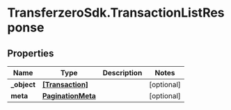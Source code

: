 # TransferzeroSdk.TransactionListResponse

## Properties
Name | Type | Description | Notes
------------ | ------------- | ------------- | -------------
**_object** | [**[Transaction]**](Transaction.md) |  | [optional] 
**meta** | [**PaginationMeta**](PaginationMeta.md) |  | [optional] 


